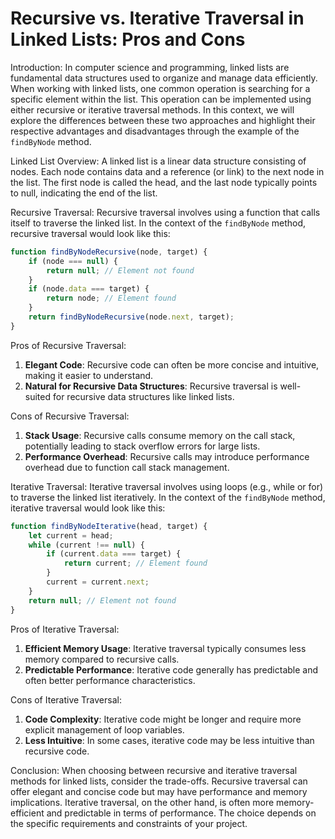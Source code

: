 # Recursive vs. Iterative Traversal in Linked Lists: Pros and Cons

Introduction:
In computer science and programming, linked lists are fundamental data structures used to organize and manage data efficiently. When working with linked lists, one common operation is searching for a specific element within the list. This operation can be implemented using either recursive or iterative traversal methods. In this context, we will explore the differences between these two approaches and highlight their respective advantages and disadvantages through the example of the `findByNode` method.

Linked List Overview:
A linked list is a linear data structure consisting of nodes. Each node contains data and a reference (or link) to the next node in the list. The first node is called the head, and the last node typically points to null, indicating the end of the list.

Recursive Traversal:
Recursive traversal involves using a function that calls itself to traverse the linked list. In the context of the `findByNode` method, recursive traversal would look like this:

```javascript
function findByNodeRecursive(node, target) {
    if (node === null) {
        return null; // Element not found
    }
    if (node.data === target) {
        return node; // Element found
    }
    return findByNodeRecursive(node.next, target);
}
```

Pros of Recursive Traversal:

1. **Elegant Code**: Recursive code can often be more concise and intuitive, making it easier to understand.
2. **Natural for Recursive Data Structures**: Recursive traversal is well-suited for recursive data structures like linked lists.

Cons of Recursive Traversal:

1. **Stack Usage**: Recursive calls consume memory on the call stack, potentially leading to stack overflow errors for large lists.
2. **Performance Overhead**: Recursive calls may introduce performance overhead due to function call stack management.

Iterative Traversal:
Iterative traversal involves using loops (e.g., while or for) to traverse the linked list iteratively. In the context of the `findByNode` method, iterative traversal would look like this:

```javascript
function findByNodeIterative(head, target) {
    let current = head;
    while (current !== null) {
        if (current.data === target) {
            return current; // Element found
        }
        current = current.next;
    }
    return null; // Element not found
}
```

Pros of Iterative Traversal:

1. **Efficient Memory Usage**: Iterative traversal typically consumes less memory compared to recursive calls.
2. **Predictable Performance**: Iterative code generally has predictable and often better performance characteristics.

Cons of Iterative Traversal:

1. **Code Complexity**: Iterative code might be longer and require more explicit management of loop variables.
2. **Less Intuitive**: In some cases, iterative code may be less intuitive than recursive code.

Conclusion:
When choosing between recursive and iterative traversal methods for linked lists, consider the trade-offs. Recursive traversal can offer elegant and concise code but may have performance and memory implications. Iterative traversal, on the other hand, is often more memory-efficient and predictable in terms of performance. The choice depends on the specific requirements and constraints of your project.
